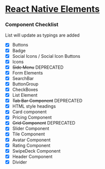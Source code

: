 # [React Native Elements](https://github.com/react-native-training/react-native-elements)

### Component Checklist
List will update as typings are added

- [x] Buttons
- [x] Badge
- [x] Social Icons / Social Icon Buttons
- [x] Icons
- [x] ~~Side Menu~~ DEPRECATED
- [x] Form Elements
- [x] SearchBar
- [x] ButtonGroup
- [x] CheckBoxes
- [x] List Element
- [x] ~~Tab Bar Component~~ DEPRECATED
- [x] HTML style headings
- [x] Card component
- [x] Pricing Component
- [x] ~~Grid Component~~ DEPRECATED
- [x] Slider Component
- [x] Tile Component
- [x] Avatar Component
- [x] Rating Component
- [x] SwipeDeck Component
- [x] Header Component
- [x] Divider
